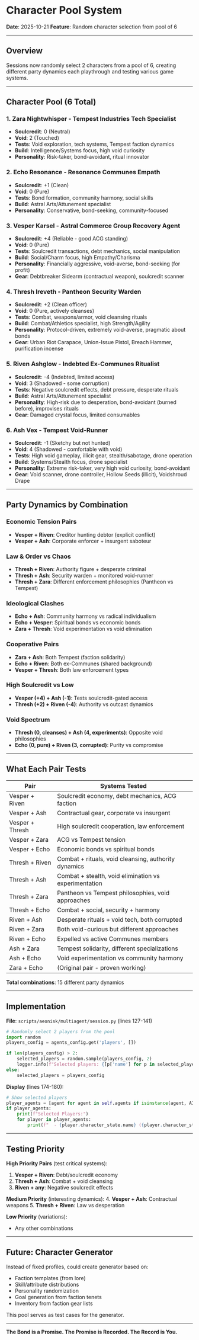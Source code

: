 # Character Pool System

**Date**: 2025-10-21
**Feature**: Random character selection from pool of 6

---

## Overview

Sessions now randomly select 2 characters from a pool of 6, creating different party dynamics each playthrough and testing various game systems.

---

## Character Pool (6 Total)

### 1. **Zara Nightwhisper** - Tempest Industries Tech Specialist
- **Soulcredit**: 0 (Neutral)
- **Void**: 2 (Touched)
- **Tests**: Void exploration, tech systems, Tempest faction dynamics
- **Build**: Intelligence/Systems focus, high void curiosity
- **Personality**: Risk-taker, bond-avoidant, ritual innovator

### 2. **Echo Resonance** - Resonance Communes Empath
- **Soulcredit**: +1 (Clean)
- **Void**: 0 (Pure)
- **Tests**: Bond formation, community harmony, social skills
- **Build**: Astral Arts/Attunement specialist
- **Personality**: Conservative, bond-seeking, community-focused

### 3. **Vesper Karsel** - Astral Commerce Group Recovery Agent
- **Soulcredit**: +4 (Reliable - good ACG standing)
- **Void**: 0 (Pure)
- **Tests**: Soulcredit transactions, debt mechanics, social manipulation
- **Build**: Social/Charm focus, high Empathy/Charisma
- **Personality**: Financially aggressive, void-averse, bond-seeking (for profit)
- **Gear**: Debtbreaker Sidearm (contractual weapon), soulcredit scanner

### 4. **Thresh Ireveth** - Pantheon Security Warden
- **Soulcredit**: +2 (Clean officer)
- **Void**: 0 (Pure, actively cleanses)
- **Tests**: Combat, weapons/armor, void cleansing rituals
- **Build**: Combat/Athletics specialist, high Strength/Agility
- **Personality**: Protocol-driven, extremely void-averse, pragmatic about bonds
- **Gear**: Urban Riot Carapace, Union-Issue Pistol, Breach Hammer, purification incense

### 5. **Riven Ashglow** - Indebted Ex-Communes Ritualist
- **Soulcredit**: -4 (Indebted, limited access)
- **Void**: 3 (Shadowed - some corruption)
- **Tests**: Negative soulcredit effects, debt pressure, desperate rituals
- **Build**: Astral Arts/Attunement specialist
- **Personality**: High-risk due to desperation, bond-avoidant (burned before), improvises rituals
- **Gear**: Damaged crystal focus, limited consumables

### 6. **Ash Vex** - Tempest Void-Runner
- **Soulcredit**: -1 (Sketchy but not hunted)
- **Void**: 4 (Shadowed - comfortable with void)
- **Tests**: High void gameplay, illicit gear, stealth/sabotage, drone operation
- **Build**: Systems/Stealth focus, drone specialist
- **Personality**: Extreme risk-taker, very high void curiosity, bond-avoidant
- **Gear**: Void scanner, drone controller, Hollow Seeds (illicit), Voidshroud Drape

---

## Party Dynamics by Combination

### Economic Tension Pairs
- **Vesper + Riven**: Creditor hunting debtor (explicit conflict)
- **Vesper + Ash**: Corporate enforcer + insurgent saboteur

### Law & Order vs Chaos
- **Thresh + Riven**: Authority figure + desperate criminal
- **Thresh + Ash**: Security warden + monitored void-runner
- **Thresh + Zara**: Different enforcement philosophies (Pantheon vs Tempest)

### Ideological Clashes
- **Echo + Ash**: Community harmony vs radical individualism
- **Echo + Vesper**: Spiritual bonds vs economic bonds
- **Zara + Thresh**: Void experimentation vs void elimination

### Cooperative Pairs
- **Zara + Ash**: Both Tempest (faction solidarity)
- **Echo + Riven**: Both ex-Communes (shared background)
- **Vesper + Thresh**: Both law enforcement types

### High Soulcredit vs Low
- **Vesper (+4) + Ash (-1)**: Tests soulcredit-gated access
- **Thresh (+2) + Riven (-4)**: Authority vs outcast dynamics

### Void Spectrum
- **Thresh (0, cleanses) + Ash (4, experiments)**: Opposite void philosophies
- **Echo (0, pure) + Riven (3, corrupted)**: Purity vs compromise

---

## What Each Pair Tests

| Pair | Systems Tested |
|------|----------------|
| Vesper + Riven | Soulcredit economy, debt mechanics, ACG faction |
| Vesper + Ash | Contractual gear, corporate vs insurgent |
| Vesper + Thresh | High soulcredit cooperation, law enforcement |
| Vesper + Zara | ACG vs Tempest tension |
| Vesper + Echo | Economic bonds vs spiritual bonds |
| Thresh + Riven | Combat + rituals, void cleansing, authority dynamics |
| Thresh + Ash | Combat + stealth, void elimination vs experimentation |
| Thresh + Zara | Pantheon vs Tempest philosophies, void approaches |
| Thresh + Echo | Combat + social, security + harmony |
| Riven + Ash | Desperate rituals + void tech, both corrupted |
| Riven + Zara | Both void-curious but different approaches |
| Riven + Echo | Expelled vs active Communes members |
| Ash + Zara | Tempest solidarity, different specializations |
| Ash + Echo | Void experimentation vs community harmony |
| Zara + Echo | (Original pair - proven working) |

**Total combinations**: 15 different party dynamics

---

## Implementation

**File**: `scripts/aeonisk/multiagent/session.py` (lines 127-141)

```python
# Randomly select 2 players from the pool
import random
players_config = agents_config.get('players', [])

if len(players_config) > 2:
    selected_players = random.sample(players_config, 2)
    logger.info(f"Selected players: {[p['name'] for p in selected_players]}")
else:
    selected_players = players_config
```

**Display** (lines 174-180):
```python
# Show selected players
player_agents = [agent for agent in self.agents if isinstance(agent, AIPlayerAgent)]
if player_agents:
    print(f"Selected Players:")
    for player in player_agents:
        print(f"  - {player.character_state.name} ({player.character_state.faction})")
```

---

## Testing Priority

**High Priority Pairs** (test critical systems):
1. **Vesper + Riven**: Debt/soulcredit economy
2. **Thresh + Ash**: Combat + void cleansing
3. **Riven + any**: Negative soulcredit effects

**Medium Priority** (interesting dynamics):
4. **Vesper + Ash**: Contractual weapons
5. **Thresh + Riven**: Law vs desperation

**Low Priority** (variations):
- Any other combinations

---

## Future: Character Generator

Instead of fixed profiles, could create generator based on:
- Faction templates (from lore)
- Skill/attribute distributions
- Personality randomization
- Goal generation from faction tenets
- Inventory from faction gear lists

This pool serves as test cases for the generator.

---

**The Bond is a Promise. The Promise is Recorded. The Record is You.**
